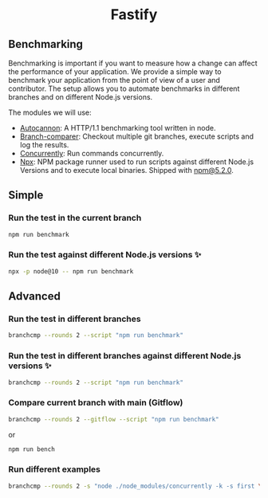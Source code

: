 <h1 align="center">Fastify</h1>

## Benchmarking
Benchmarking is important if you want to measure how a change can affect the
performance of your application. We provide a simple way to benchmark your
application from the point of view of a user and contributor. The setup allows
you to automate benchmarks in different branches and on different Node.js
versions.

The modules we will use:
- [Autocannon](https://github.com/mcollina/autocannon): A HTTP/1.1 benchmarking
  tool written in node.
- [Branch-comparer](https://github.com/StarpTech/branch-comparer): Checkout
  multiple git branches, execute scripts and log the results.
- [Concurrently](https://github.com/kimmobrunfeldt/concurrently): Run commands
  concurrently.
- [Npx](https://github.com/npm/npx): NPM package runner used to run scripts
  against different Node.js Versions and to execute local binaries. Shipped with
  npm@5.2.0.

## Simple

### Run the test in the current branch
```sh
npm run benchmark
```

### Run the test against different Node.js versions ✨
```sh
npx -p node@10 -- npm run benchmark
```

## Advanced

### Run the test in different branches
```sh
branchcmp --rounds 2 --script "npm run benchmark"
```

### Run the test in different branches against different Node.js versions ✨
```sh
branchcmp --rounds 2 --script "npm run benchmark"
```

### Compare current branch with main (Gitflow)
```sh
branchcmp --rounds 2 --gitflow --script "npm run benchmark"
```
or
```sh
npm run bench
```

### Run different examples

```sh
branchcmp --rounds 2 -s "node ./node_modules/concurrently -k -s first \"node ./examples/asyncawait.js\" \"node ./node_modules/autocannon -c 100 -d 5 -p 10 localhost:3000/\""
```
